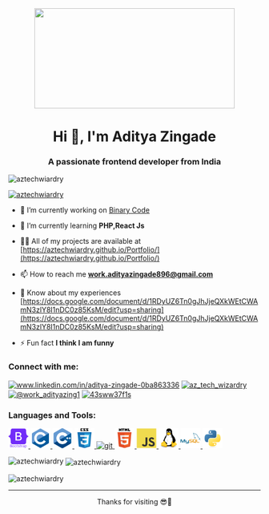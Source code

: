 <div align="center">
  <img align="center" height="200px" width="400px" src="https://camo.githubusercontent.com/85add4a9633786947f86fe4e86eb5aca6b190ff47345434755a0d98f488fefa7/68747470733a2f2f646576656c6f706572732e67697068792e636f6d2f6272616e63682f6d61737465722f7374617469632f6170692d35313264333663303936363236383237313731303861333862626235633537642e676966"/>
</div>
<h1 align="center">Hi 👋, I'm Aditya Zingade</h1>
<h3 align="center">A passionate frontend developer from India</h3>

<p align="left"> <img src="https://komarev.com/ghpvc/?username=aztechwiardry&label=Profile%20views&color=0e75b6&style=flat" alt="aztechwiardry" /> </p>

<p align="left"> <a href="https://github.com/ryo-ma/github-profile-trophy"><img src="https://github-profile-trophy.vercel.app/?username=aztechwiardry" alt="aztechwiardry" /></a> </p>

- 🔭 I’m currently working on [Binary Code](https://github.com/AdityaPatil108/BinaryCode.git)

- 🌱 I’m currently learning **PHP,React Js**

- 👨‍💻 All of my projects are available at [https://aztechwiardry.github.io/Portfolio/](https://aztechwiardry.github.io/Portfolio/)

- 📫 How to reach me **work.adityazingade896@gmail.com**

- 📄 Know about my experiences [https://docs.google.com/document/d/1RDyUZ6Tn0gJhJjeQXkWEtCWAmN3zlY8I1nDC0z85KsM/edit?usp=sharing](https://docs.google.com/document/d/1RDyUZ6Tn0gJhJjeQXkWEtCWAmN3zlY8I1nDC0z85KsM/edit?usp=sharing)

- ⚡ Fun fact **I think I am funny**

<h3 align="left">Connect with me:</h3>
<p align="left">
<a href="https://linkedin.com/in/www.linkedin.com/in/aditya-zingade-0ba863336" target="blank"><img align="center" src="https://raw.githubusercontent.com/rahuldkjain/github-profile-readme-generator/master/src/images/icons/Social/linked-in-alt.svg" alt="www.linkedin.com/in/aditya-zingade-0ba863336" height="30" width="40" /></a>
<a href="https://instagram.com/az_tech_wizardry" target="blank"><img align="center" src="https://raw.githubusercontent.com/rahuldkjain/github-profile-readme-generator/master/src/images/icons/Social/instagram.svg" alt="az_tech_wizardry" height="30" width="40" /></a>
<a href="https://www.hackerrank.com/@work_adityazing1" target="blank"><img align="center" src="https://raw.githubusercontent.com/rahuldkjain/github-profile-readme-generator/master/src/images/icons/Social/hackerrank.svg" alt="@work_adityazing1" height="30" width="40" /></a>
<a href="https://www.leetcode.com/43sww37f1s" target="blank"><img align="center" src="https://raw.githubusercontent.com/rahuldkjain/github-profile-readme-generator/master/src/images/icons/Social/leet-code.svg" alt="43sww37f1s" height="30" width="40" /></a>
</p>

<h3 align="left">Languages and Tools:</h3>
<p align="left"> <a href="https://getbootstrap.com" target="_blank" rel="noreferrer"> <img src="https://raw.githubusercontent.com/devicons/devicon/master/icons/bootstrap/bootstrap-plain-wordmark.svg" alt="bootstrap" width="40" height="40"/> </a> <a href="https://www.cprogramming.com/" target="_blank" rel="noreferrer"> <img src="https://raw.githubusercontent.com/devicons/devicon/master/icons/c/c-original.svg" alt="c" width="40" height="40"/> </a> <a href="https://www.w3schools.com/cpp/" target="_blank" rel="noreferrer"> <img src="https://raw.githubusercontent.com/devicons/devicon/master/icons/cplusplus/cplusplus-original.svg" alt="cplusplus" width="40" height="40"/> </a> <a href="https://www.w3schools.com/css/" target="_blank" rel="noreferrer"> <img src="https://raw.githubusercontent.com/devicons/devicon/master/icons/css3/css3-original-wordmark.svg" alt="css3" width="40" height="40"/> </a> <a href="https://git-scm.com/" target="_blank" rel="noreferrer"> <img src="https://www.vectorlogo.zone/logos/git-scm/git-scm-icon.svg" alt="git" width="40" height="40"/> </a> <a href="https://www.w3.org/html/" target="_blank" rel="noreferrer"> <img src="https://raw.githubusercontent.com/devicons/devicon/master/icons/html5/html5-original-wordmark.svg" alt="html5" width="40" height="40"/> </a> <a href="https://developer.mozilla.org/en-US/docs/Web/JavaScript" target="_blank" rel="noreferrer"> <img src="https://raw.githubusercontent.com/devicons/devicon/master/icons/javascript/javascript-original.svg" alt="javascript" width="40" height="40"/> </a> <a href="https://www.linux.org/" target="_blank" rel="noreferrer"> <img src="https://raw.githubusercontent.com/devicons/devicon/master/icons/linux/linux-original.svg" alt="linux" width="40" height="40"/> </a> <a href="https://www.mysql.com/" target="_blank" rel="noreferrer"> <img src="https://raw.githubusercontent.com/devicons/devicon/master/icons/mysql/mysql-original-wordmark.svg" alt="mysql" width="40" height="40"/> </a> <a href="https://www.python.org" target="_blank" rel="noreferrer"> <img src="https://raw.githubusercontent.com/devicons/devicon/master/icons/python/python-original.svg" alt="python" width="40" height="40"/> </a> </p>

<p><img align="left" src="https://github-readme-stats.vercel.app/api/top-langs?username=aztechwiardry&show_icons=true&locale=en&layout=compact" alt="aztechwiardry" /></p>

<p>&nbsp;<img align="center" src="https://github-readme-stats.vercel.app/api?username=aztechwiardry&show_icons=true&locale=en" alt="aztechwiardry" /></p>

<p><img align="center" src="https://github-readme-streak-stats.herokuapp.com/?user=aztechwiardry&" alt="aztechwiardry" /></p>


----

<p align="center">
  Thanks for visiting 😎🤝
</p>

